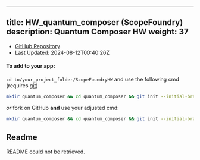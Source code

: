 
---
title: HW_quantum_composer (ScopeFoundry)
description: Quantum Composer HW
weight: 37
---
- [GitHub Repository](https://github.com/ScopeFoundry/HW_quantum_composer)
- Last Updated: 2024-08-12T00:40:26Z


#### To add to your app:

`cd to/your_project_folder/ScopeFoundryHW` and use the following cmd (requires [git](/docs/100_development/20_git/))

```bash
mkdir quantum_composer && cd quantum_composer && git init --initial-branch=master && git remote add upstream_ScopeFoundry https://github.com/ScopeFoundry/HW_quantum_composer && git pull upstream_ScopeFoundry master && cd ..
```

*or* fork on GitHub **and** use your adjusted cmd:

```bash
mkdir quantum_composer && cd quantum_composer && git init --initial-branch=master && git remote add origin https://github.com/YOUR_GH_ACC/HW_quantum_composer && git pull origin master && cd ..
```

## Readme
README could not be retrieved.
